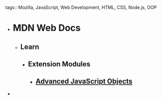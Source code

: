 tags:: Mozilla, JavaScript, Web Development, HTML, CSS, Node.js, OOP

- # MDN Web Docs
	- ## Learn
		- ## Extension Modules
			- ## [Advanced JavaScript Objects](https://developer.mozilla.org/en-US/docs/Learn_web_development/Extensions/Advanced_JavaScript_objects)
-